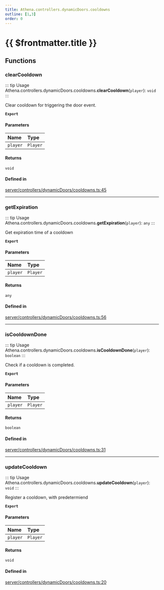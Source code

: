 ```yaml
---
title: Athena.controllers.dynamicDoors.cooldowns
outline: [1,3]
order: 0
---
```


# {{ $frontmatter.title }}


## Functions

### clearCooldown

::: tip Usage
Athena.controllers.dynamicDoors.cooldowns.**clearCooldown**(`player`): `void`
:::

Clear cooldown for triggering the door event.

**`Export`**

#### Parameters

| Name | Type |
| :------ | :------ |
| `player` | `Player` |

#### Returns

`void`

#### Defined in

[server/controllers/dynamicDoors/cooldowns.ts:45](https://github.com/Stuyk/altv-athena/blob/4bfd806/src/core/server/controllers/dynamicDoors/cooldowns.ts#L45)

___

### getExpiration

::: tip Usage
Athena.controllers.dynamicDoors.cooldowns.**getExpiration**(`player`): `any`
:::

Get expiration time of a cooldown

**`Export`**

#### Parameters

| Name | Type |
| :------ | :------ |
| `player` | `Player` |

#### Returns

`any`

#### Defined in

[server/controllers/dynamicDoors/cooldowns.ts:56](https://github.com/Stuyk/altv-athena/blob/4bfd806/src/core/server/controllers/dynamicDoors/cooldowns.ts#L56)

___

### isCooldownDone

::: tip Usage
Athena.controllers.dynamicDoors.cooldowns.**isCooldownDone**(`player`): `boolean`
:::

Check if a cooldown is completed.

**`Export`**

#### Parameters

| Name | Type |
| :------ | :------ |
| `player` | `Player` |

#### Returns

`boolean`

#### Defined in

[server/controllers/dynamicDoors/cooldowns.ts:31](https://github.com/Stuyk/altv-athena/blob/4bfd806/src/core/server/controllers/dynamicDoors/cooldowns.ts#L31)

___

### updateCooldown

::: tip Usage
Athena.controllers.dynamicDoors.cooldowns.**updateCooldown**(`player`): `void`
:::

Register a cooldown, with predetermiend

**`Export`**

#### Parameters

| Name | Type |
| :------ | :------ |
| `player` | `Player` |

#### Returns

`void`

#### Defined in

[server/controllers/dynamicDoors/cooldowns.ts:20](https://github.com/Stuyk/altv-athena/blob/4bfd806/src/core/server/controllers/dynamicDoors/cooldowns.ts#L20)
